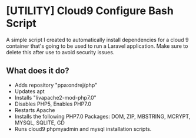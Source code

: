 # [UTILITY] Cloud9 Configure Bash Script

A simple script I created to automatically install dependencies for a cloud 9 container that's going to be used to run a Laravel application.
Make sure to delete this after use to avoid security issues.

## What does it do?
* Adds repository "ppa:ondrej/php"
* Updates apt
* Installs "livapache2-mod-php7.0"
* Disables PHP5, Enables PHP7.0
* Restarts Apache
* Installs the following PHP7.0 Packages: DOM, ZIP, MBSTRING, MCRYPT, MYSQL, SQLITE, GD
* Runs cloud9 phpmyadmin and mysql installation scripts.